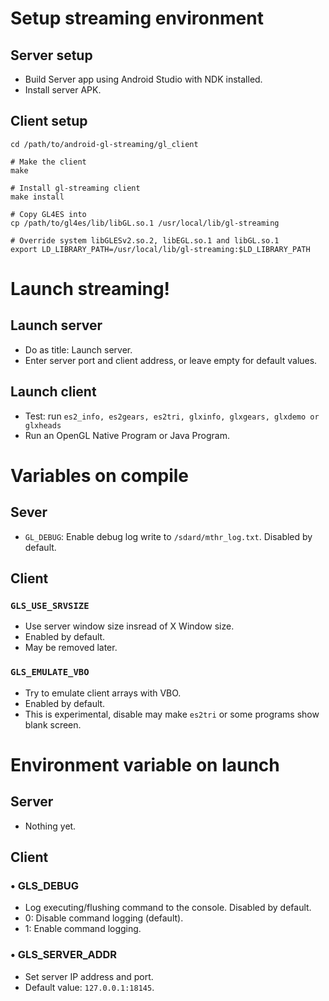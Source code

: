 # Setup streaming environment
## Server setup
- Build Server app using Android Studio with NDK installed.
- Install server APK. 

## Client setup
```
cd /path/to/android-gl-streaming/gl_client

# Make the client
make

# Install gl-streaming client
make install

# Copy GL4ES into
cp /path/to/gl4es/lib/libGL.so.1 /usr/local/lib/gl-streaming

# Override system libGLESv2.so.2, libEGL.so.1 and libGL.so.1
export LD_LIBRARY_PATH=/usr/local/lib/gl-streaming:$LD_LIBRARY_PATH
```

# Launch streaming!
## Launch server
- Do as title: Launch server.
- Enter server port and client address, or leave empty for default values.

## Launch client
- Test: run `es2_info, es2gears, es2tri, glxinfo, glxgears, glxdemo or glxheads`
- Run an OpenGL Native Program or Java Program.

# Variables on compile
## Sever
- `GL_DEBUG`: Enable debug log write to `/sdard/mthr_log.txt`. Disabled by default.

## Client
### `GLS_USE_SRVSIZE`
- Use server window size insread of X Window size.
- Enabled by default.
- May be removed later.
### `GLS_EMULATE_VBO`
- Try to emulate client arrays with VBO.
- Enabled by default.
- This is experimental, disable may make `es2tri` or some programs show blank screen.

# Environment variable on launch
## Server
- Nothing yet.

## Client
### • GLS_DEBUG
- Log executing/flushing command to the console. Disabled by default.
- 0: Disable command logging (default).
- 1: Enable command logging.

### • GLS_SERVER_ADDR
- Set server IP address and port.
- Default value: `127.0.0.1:18145`.
